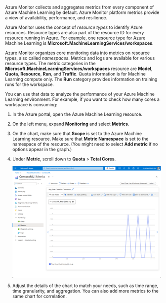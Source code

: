 Azure Monitor collects and aggregates metrics from every component of Azure Machine Learning by default. Azure Monitor platform metrics provide a view of availability, performance, and resilience.

Azure Monitor uses the concept of *resource types* to identify Azure resources. Resource types are also part of the resource ID for every resource running in Azure. For example, one resource type for Azure Machine Learning is **Microsoft.MachineLearningServices/workspaces**.

Azure Monitor organizes core monitoring data into metrics on resource types, also called *namespaces*. Metrics and logs are available for various resource types. The metric categories in the **Microsoft.MachineLearningServices/workspaces** resource are **Model**, **Quota**, **Resource**, **Run**, and **Traffic**. Quota information is for Machine Learning compute only. The **Run** category provides information on training runs for the workspace.

You can use that data to analyze the performance of your Azure Machine Learning environment. For example, if you want to check how many cores a workspace is consuming:

1. In the Azure portal, open the Azure Machine Learning resource.

1. On the left menu, expand **Monitoring** and select **Metrics**.

1. On the chart, make sure that **Scope** is set to the Azure Machine Learning resource. Make sure that **Metric Namespace** is set to the namespace of the resource. (You might need to select **Add metric** if no options appear in the graph.)

1. Under **Metric**, scroll down to **Quota** > **Total Cores**.

   ![Screenshot of the metrics dashboard in the Azure portal.](../media/metrics-dashboard.png)

1. Adjust the details of the chart to match your needs, such as time range, time granularity, and aggregation. You can also add more metrics to the same chart for correlation.
